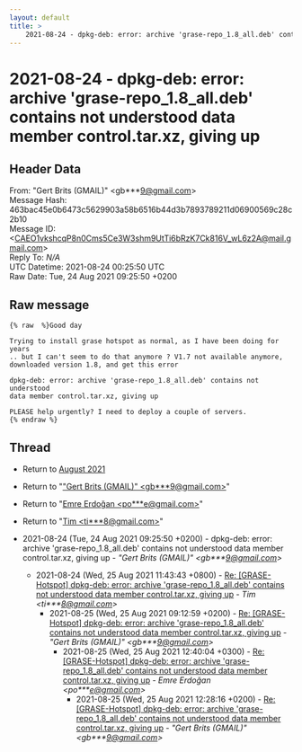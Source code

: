 ```yaml
---
layout: default
title: >
    2021-08-24 - dpkg-deb: error: archive 'grase-repo_1.8_all.deb' contains not understood data member control.tar.xz, giving up
---
```


# 2021-08-24 - dpkg-deb: error: archive 'grase-repo_1.8_all.deb' contains not understood data member control.tar.xz, giving up

## Header Data

From: "Gert Brits (GMAIL)" \<gb***9@gmail.com\><br>
Message Hash: 463bac45e0b6473c5629903a58b6516b44d3b7893789211d06900569c28c2b10<br>
Message ID: \<CAEO1vkshcqP8n0Cms5Ce3W3shm9UtTi6bRzK7Ck816V_wL6z2A@mail.gmail.com\><br>
Reply To: _N/A_<br>
UTC Datetime: 2021-08-24 00:25:50 UTC<br>
Raw Date: Tue, 24 Aug 2021 09:25:50 +0200<br>

## Raw message

```
{% raw  %}Good day

Trying to install grase hotspot as normal, as I have been doing for years
.. but I can't seem to do that anymore ? V1.7 not available anymore,
downloaded version 1.8, and get this error

dpkg-deb: error: archive 'grase-repo_1.8_all.deb' contains not understood
data member control.tar.xz, giving up

PLEASE help urgently? I need to deploy a couple of servers.
{% endraw %}
```

## Thread

+ Return to [August 2021](/archive/2021/08)

+ Return to "["Gert Brits (GMAIL)" <gb***9<span>@</span>gmail.com>](/authors/gb___9_at_gmail_com)"
+ Return to "[Emre Erdoğan <po***e<span>@</span>gmail.com>](/authors/po___e_at_gmail_com)"
+ Return to "[Tim <ti***8<span>@</span>gmail.com>](/authors/ti___8_at_gmail_com)"

+ 2021-08-24 (Tue, 24 Aug 2021 09:25:50 +0200) - dpkg-deb: error: archive 'grase-repo_1.8_all.deb' contains not understood data member control.tar.xz, giving up - _"Gert Brits (GMAIL)" \<gb***9@gmail.com\>_
  + 2021-08-24 (Wed, 25 Aug 2021 11:43:43 +0800) - [Re: [GRASE-Hotspot] dpkg-deb: error: archive 'grase-repo_1.8_all.deb' contains not understood data member control.tar.xz, giving up](/archive/2021/08/cdbb2a7b1be75f60d590a2c6d56fa688dd82b984e05bf8debead4b509c1dada0) - _Tim \<ti***8@gmail.com\>_
    + 2021-08-25 (Wed, 25 Aug 2021 09:12:59 +0200) - [Re: [GRASE-Hotspot] dpkg-deb: error: archive 'grase-repo_1.8_all.deb' contains not understood data member control.tar.xz, giving up](/archive/2021/08/11184f878f911b827070fcd38efbd203a9fbf6658f5f40418f3c71469f7fd6a5) - _"Gert Brits (GMAIL)" \<gb***9@gmail.com\>_
      + 2021-08-25 (Wed, 25 Aug 2021 12:40:04 +0300) - [Re: [GRASE-Hotspot] dpkg-deb: error: archive 'grase-repo_1.8_all.deb' contains not understood data member control.tar.xz, giving up](/archive/2021/08/de9f3dfe51a8c7582bf52150380511bc5ac8a66547e347bd65c7b4b92a345bf1) - _Emre Erdoğan \<po***e@gmail.com\>_
        + 2021-08-25 (Wed, 25 Aug 2021 12:28:16 +0200) - [Re: [GRASE-Hotspot] dpkg-deb: error: archive 'grase-repo_1.8_all.deb' contains not understood data member control.tar.xz, giving up](/archive/2021/08/f9406f2ae7659cfe4201b2110a33febde3a66b700be292635de91f901c9afde2) - _"Gert Brits (GMAIL)" \<gb***9@gmail.com\>_

